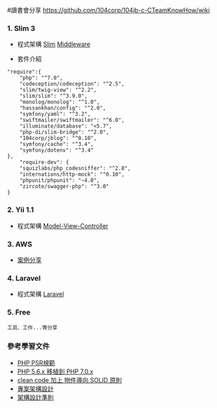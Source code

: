#讀書會分享
    https://github.com/104corp/104jb-c-CTeamKnowHow/wiki

### 1. Slim 3 

   * 程式架構
     [Slim](http://www.slimframework.com/docs/v3/concepts/life-cycle.html)
     [Middleware](http://www.slimframework.com/docs/v3/concepts/middleware.html)
    
   * 套件介紹 
    
    "require":{
        "php": "^7.0",
        "codeception/codeception": "^2.5",
        "slim/twig-view": "^2.2",
        "slim/slim": "^3.9.0",
        "monolog/monolog": "^1.0",
        "hassankhan/config": "^2.0",
        "symfony/yaml": "^3.2",
        "swiftmailer/swiftmailer": "^6.0",
        "illuminate/database": "<5.7",
        "php-di/slim-bridge": "^2.0",
        "104corp/jblog": "^0.10",
        "symfony/cache": "^3.4",
        "symfony/dotenv": "^3.4"
    },
        "require-dev": {
        "squizlabs/php_codesniffer": "^2.8",
        "internations/http-mock": "^0.10",
        "phpunit/phpunit": "~4.0",
        "zircote/swagger-php": "^3.0"
    }

### 2. Yii  1.1

   * 程式架構
      [Model-View-Controller](https://www.yiiframework.com/doc/guide/1.1/en/basics.mvc)


### 3. AWS

   * [案例分享](https://aws.amazon.com/tw/getting-started/use-cases/?awsf.getting-started-content=use-case%23websites-apps)
   
### 4. Laravel

   * 程式架構
    [Laravel](https://laravel.com/docs/5.8/lifecycle)


### 5. Free
    工具、工作...等分享

### 參考學習文件

   * [PHP PSR規範](https://psr.phphub.org/)
   * [PHP 5.6.x 移植到 PHP 7.0.x](https://www.php.net/manual/zh/migration70.php)
   * [clean code 加上 物件導向 SOLID 原則](https://learnku.com/laravel/t/7774/the-conciseness-of-the-php-code-php-clean-code)
   * [專案架構設計](https://juejin.im/entry/58c602da128fe100603d7145)
   * [架構設計準則](http://kejyun.github.io/Laravel-5-Learning-Notes-Books/design-pattern/design-pattern-model-coding-structure-principle.html)
   